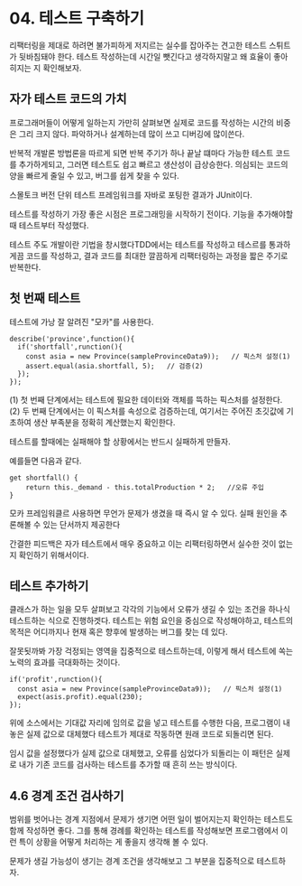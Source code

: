 <H1>04. 테스트 구축하기</H1>
리팩터링을 제대로 하려면 불가피하게 저지르는 실수를 잡아주는 견고한 테스트 스튀트가 뒷바침돼야 한다.
테스트 작성하는데 시간일 뺏긴다고 생각하지말고 왜 효율이 좋아히지는 지 확인해보자.

<H2>자가 테스트 코드의 가치</H2>
프로그래머들이 어떻게 일하는지 가만히 살펴보면 실제로 코드를 작성하는 시간의 비중은 그리 크지 않다.
파악하거나 설계하는데 많이 쓰고 디버깅에 많이쓴다.

반복적 개발론 방법론을 따르게 되면 반복 주기가 하나 끝날 떄마다 가능한 테스트 코드를 추가하게되고, 
그러면 테스트도 쉽고 빠르고 생산성이 급상승한다.
의심되는 코드의 양을 빠르게 줄일 수 있고, 버그를 쉽게 찾을 수 있다.

스몰토크 버전 단위 테스트 프레임워크를 자바로 포팅한 결과가 JUnit이다.

테스트를 작성하기 가장 좋은 시점은 프로그래밍을 시작하기 전이다.
기능을 추가해야할 때 테스트부터 작성했다.

테스트 주도 개발이란 기법을 창시했다TDD에서는 테스트를 작성하고 테스르를 통과하게끔 코드를 작성하고, 결과 코드를 최대한 깔끔하게 리팩터링하는 과정을 짧은 주기로 반복한다.

<H2>첫 번째 테스트</H2>
테스트에 가낭 잘 알려진 "모카"를 사용한다.

```
describe('province',function(){
  if('shortfall',runction(){
    const asia = new Province(sampleProvinceData9));   // 픽스처 설정(1)
    assert.equal(asia.shortfall, 5);   // 검증(2)
  });
});
```

(1) 첫 번째 단계에서는 테스트에 필요한 데이터와 객체를 뜩하는 픽스처를 설정한다.
(2) 두 번째 단계에서는 이 픽스처를 속성으로 검증하는데, 여기서는 주어진 초깃값에 기초하여 생산 부족분을 정확히 계산했는지 확인한다.

테스트를 할때에는 실패해야 할 상황에서는 반드시 실패하게 만들자.

예를들면 다음과 같다.

```
get shortfall() {
    return this._demand - this.totalProduction * 2;   //오류 주입
}
```

모카 프레임워클르 사용하면 무언가 문제가 생겼을 때 즉시 알 수 있다.
실패 원인을 추론해볼 수 있는 단서까지 제공한다


간결한 피드백은 자가 테스트에서 매우 중요하고 이는 리팩터링하면서 실수한 것이 없는지 확인하기 위해서이다.

<h2>테스트 추가하기</h2>
클래스가 하는 일을 모두 살펴보고 각각의 기능에서 오류가 생길 수 있는 조건을 하나식 테스트하는 식으로 진행하겟다.
테스트는 위험 요인을 중심으로 작성해야하고,
테스트의 목적은 어디까지나 현재 혹은 향후에 발생하는 버그를 찾는 데 있다.

잘못됫까봐 가장 걱정되는 영역을 집중적으로 테스트하는데, 이렇게 해서 테스트에 쏙는 노력의 효과를 극대화하는 것이다.



```
if('profit',runction(){
  const asia = new Province(sampleProvinceData9));   // 픽스처 설정(1)
  expect(asis.profit).equal(230);
});
```

위에 소스에서는 기대값 자리에 임의로 값을 넣고 테스트를 수행한 다음, 프로그램이 내놓은 실제 값으로 대체했다
테스트가 제대로 작동하면 원래 코드로 되돌리면 된다.

임시 값을 설정했다가 실제 값으로 대체했고, 오류를 심었다가 되돌리는 이 패턴은 실제로 내가 기존 코드를 검사하는 테스트를 추가할 때 흔히 쓰는 방식이다.


<h2>4.6 경계 조건 검사하기</h2>

범위를 벗어나는 경계 지점에서 문제가 생기면 어떤 일이 벌어지는지 확인하는 테스트도 함께 작성하면 좋다.
그를 통해 경례를 확인하는 테스트를 작성해보면 프로그램에서 이런 특이 상황을 어떻게 처리하는 게 좋을지 생각해 볼 수 있다.

문제가 생길 가능성이 생기는 경계 조건을 생각해보고 그 부분을 집중적으로 테스트하자.



